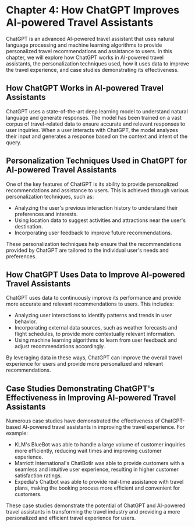 Chapter 4: How ChatGPT Improves AI-powered Travel Assistants
============================================================

ChatGPT is an advanced AI-powered travel assistant that uses natural language processing and machine learning algorithms to provide personalized travel recommendations and assistance to users. In this chapter, we will explore how ChatGPT works in AI-powered travel assistants, the personalization techniques used, how it uses data to improve the travel experience, and case studies demonstrating its effectiveness.

How ChatGPT Works in AI-powered Travel Assistants
-------------------------------------------------

ChatGPT uses a state-of-the-art deep learning model to understand natural language and generate responses. The model has been trained on a vast corpus of travel-related data to ensure accurate and relevant responses to user inquiries. When a user interacts with ChatGPT, the model analyzes their input and generates a response based on the context and intent of the query.

Personalization Techniques Used in ChatGPT for AI-powered Travel Assistants
---------------------------------------------------------------------------

One of the key features of ChatGPT is its ability to provide personalized recommendations and assistance to users. This is achieved through various personalization techniques, such as:

* Analyzing the user's previous interaction history to understand their preferences and interests.
* Using location data to suggest activities and attractions near the user's destination.
* Incorporating user feedback to improve future recommendations.

These personalization techniques help ensure that the recommendations provided by ChatGPT are tailored to the individual user's needs and preferences.

How ChatGPT Uses Data to Improve AI-powered Travel Assistants
-------------------------------------------------------------

ChatGPT uses data to continuously improve its performance and provide more accurate and relevant recommendations to users. This includes:

* Analyzing user interactions to identify patterns and trends in user behavior.
* Incorporating external data sources, such as weather forecasts and flight schedules, to provide more contextually relevant information.
* Using machine learning algorithms to learn from user feedback and adjust recommendations accordingly.

By leveraging data in these ways, ChatGPT can improve the overall travel experience for users and provide more personalized and relevant recommendations.

Case Studies Demonstrating ChatGPT's Effectiveness in Improving AI-powered Travel Assistants
--------------------------------------------------------------------------------------------

Numerous case studies have demonstrated the effectiveness of ChatGPT-based AI-powered travel assistants in improving the travel experience. For example:

* KLM's BlueBot was able to handle a large volume of customer inquiries more efficiently, reducing wait times and improving customer experience.
* Marriott International's ChatBotlr was able to provide customers with a seamless and intuitive user experience, resulting in higher customer satisfaction ratings.
* Expedia's Chatbot was able to provide real-time assistance with travel plans, making the booking process more efficient and convenient for customers.

These case studies demonstrate the potential of ChatGPT and AI-powered travel assistants in transforming the travel industry and providing a more personalized and efficient travel experience for users.

